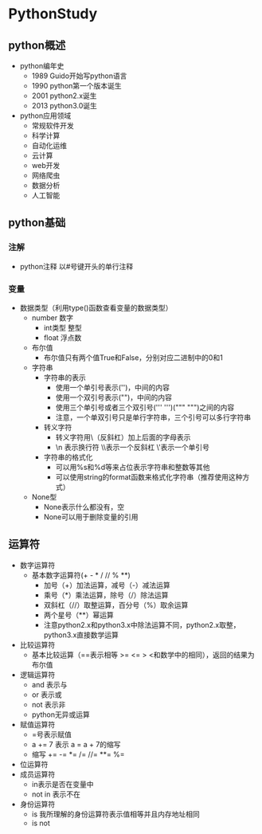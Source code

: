 # PythonStudy
## python概述
-  python编年史
    - 1989 Guido开始写python语言
    - 1990 python第一个版本诞生
    - 2001 python2.x诞生
    - 2013 python3.0诞生
- python应用领域 
    - 常规软件开发 
    - 科学计算
    - 自动化运维
    - 云计算
    - web开发
    - 网络爬虫
    - 数据分析
    - 人工智能
## python基础
### 注解
- python注释 以#号键开头的单行注释
### 变量
- 数据类型（利用type()函数查看变量的数据类型）
    - number 数字
        - int类型 整型
        - float 浮点数
    - 布尔值
        - 布尔值只有两个值True和False，分别对应二进制中的0和1
    - 字符串
        - 字符串的表示
            - 使用一个单引号表示('')，中间的内容
            - 使用一个双引号表示("")，中间的内容
            - 使用三个单引号或者三个双引号(''' ''')(""" """)之间的内容
            - 注意，一个单双引号只是单行字符串，三个引号可以多行字符串
        - 转义字符
            - 转义字符用\（反斜杠）加上后面的字母表示
            - \n 表示换行符 \\\表示一个反斜杠 \\'表示一个单引号
        - 字符串的格式化
            - 可以用%s和%d等来占位表示字符串和整数等其他
            - 可以使用string的format函数来格式化字符串（推荐使用这种方式）
    - None型
        - None表示什么都没有，空
        - None可以用于删除变量的引用
## 运算符
- 数字运算符
    - 基本数字运算符(+ - * / // % **)
        - 加号（+）加法运算，减号（-）减法运算
        - 乘号（*）乘法运算，除号（/）除法运算
        - 双斜杠（//）取整运算，百分号（%）取余运算
        - 两个星号（**）幂运算
        - 注意python2.x和python3.x中除法运算不同，python2.x取整，python3.x直接数学运算
- 比较运算符
    - 基本比较运算（==表示相等 >= <= > <和数学中的相同），返回的结果为布尔值
- 逻辑运算符
    - and 表示与
    - or 表示或
    - not 表示非
    - python无异或运算
- 赋值运算符
    - =号表示赋值
    - a += 7 表示 a = a + 7的缩写
    - 缩写 += -= *= /= //= **= %=
- 位运算符
- 成员运算符
    - in表示是否在变量中
    - not in 表示不在
- 身份运算符
    - is 我所理解的身份运算符表示值相等并且内存地址相同
    - is not